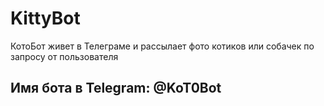 # KittyBot
КотоБот живет в Телеграме и рассылает фото котиков или собачек по запросу от пользователя

## Имя бота в Telegram: @KoT0Bot
